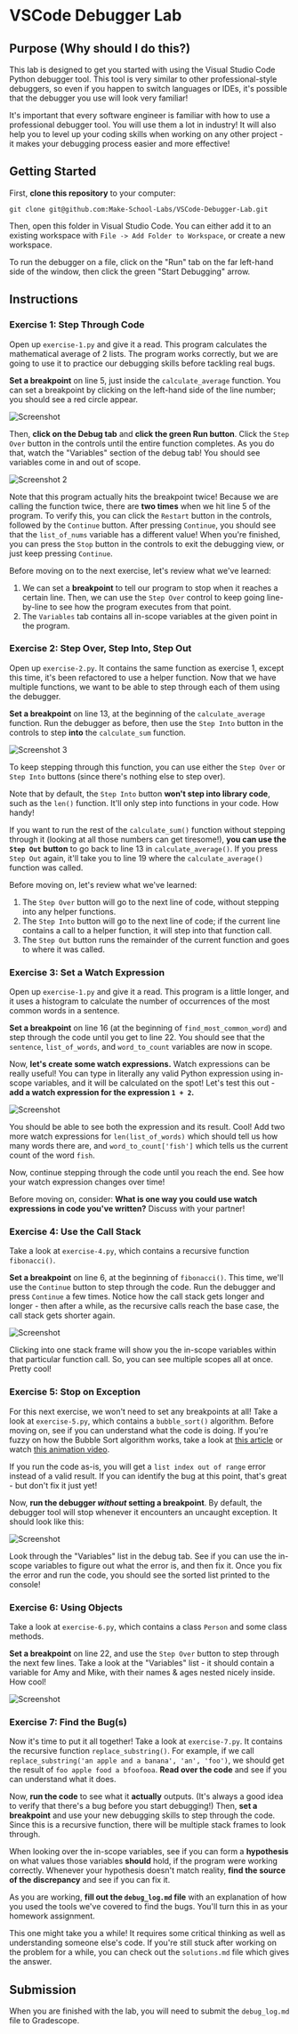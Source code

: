 # VSCode Debugger Lab

## Purpose (Why should I do this?)

This lab is designed to get you started with using the Visual Studio Code Python debugger tool. This tool is very similar to other professional-style debuggers, so even if you happen to switch languages or IDEs, it's possible that the debugger you use will look very familiar!

It's important that every software engineer is familiar with how to use a professional debugger tool. You will use them a lot in industry! It will also help you to level up your coding skills when working on any other project - it makes your debugging process easier and more effective!

## Getting Started

First, **clone this repository** to your computer:

```
git clone git@github.com:Make-School-Labs/VSCode-Debugger-Lab.git
```

Then, open this folder in Visual Studio Code. You can either add it to an existing workspace with `File -> Add Folder to Workspace`, or create a new workspace.

To run the debugger on a file, click on the "Run" tab on the far left-hand side of the window, then click the green "Start Debugging" arrow.

## Instructions

### Exercise 1: Step Through Code

Open up `exercise-1.py` and give it a read. This program calculates the mathematical average of 2 lists. The program works correctly, but we are going to use it to practice our debugging skills before tackling real bugs.

**Set a breakpoint** on line 5, just inside the `calculate_average` function. You can set a breakpoint by clicking on the left-hand side of the line number; you should see a red circle appear.

![Screenshot](assets/screenshot-1.png)

Then, **click on the Debug tab** and **click the green Run button**. Click the `Step Over` button in the controls until the entire function completes. As you do that, watch the "Variables" section of the debug tab! You should see variables come in and out of scope.

![Screenshot 2](assets/screenshot-2.png)

Note that this program actually hits the breakpoint twice! Because we are calling the function twice, there are **two times** when we hit line 5 of the program. To verify this, you can click the `Restart` button in the controls, followed by the `Continue` button. After pressing `Continue`, you should see that the `list_of_nums` variable has a different value! When you're finished, you can press the `Stop` button in the controls to exit the debugging view, or just keep pressing `Continue`.

Before moving on to the next exercise, let's review what we've learned:

1. We can set a **breakpoint** to tell our program to stop when it reaches a certain line. Then, we can use the `Step Over` control to keep going line-by-line to see how the program executes from that point.
1. The `Variables` tab contains all in-scope variables at the given point in the program.


### Exercise 2: Step Over, Step Into, Step Out

Open up `exercise-2.py`. It contains the same function as exercise 1, except this time, it's been refactored to use a helper function. Now that we have multiple functions, we want to be able to step through each of them using the debugger.

**Set a breakpoint** on line 13, at the beginning of the `calculate_average` function. Run the debugger as before, then use the `Step Into` button in the controls to step **into** the `calculate_sum` function. 

![Screenshot 3](assets/screenshot-3.png)

To keep stepping through this function, you can use either the `Step Over` or `Step Into` buttons (since there's nothing else to step over).

Note that by default, the `Step Into` button **won't step into library code**, such as the `len()` function. It'll only step into functions in your code. How handy!

If you want to run the rest of the `calculate_sum()` function without stepping through it (looking at all those numbers can get tiresome!), **you can use the `Step Out` button** to go back to line 13 in `calculate_average()`. If you press `Step Out` again, it'll take you to line 19 where the `calculate_average()` function was called.

Before moving on, let's review what we've learned:

1. The `Step Over` button will go to the next line of code, without stepping into any helper functions.
1. The `Step Into` button will go to the next line of code; if the current line contains a call to a helper function, it will step into that function call.
1. The `Step Out` button runs the remainder of the current function and goes to where it was called.

### Exercise 3: Set a Watch Expression

Open up `exercise-1.py` and give it a read. This program is a little longer, and it uses a histogram to calculate the number of occurrences of the most common words in a sentence.

**Set a breakpoint** on line 16 (at the beginning of `find_most_common_word`) and step through the code until you get to line 22. You should see that the `sentence`, `list_of_words`, and `word_to_count` variables are now in scope.

Now, **let's create some watch expressions.** Watch expressions can be really useful! You can type in literally any valid Python expression using in-scope variables, and it will be calculated on the spot! Let's test this out - **add a watch expression for the expression `1 + 2`.**

![Screenshot](assets/screenshot-4.png)

You should be able to see both the expression and its result. Cool! Add two more watch expressions for `len(list_of_words)` which should tell us how many words there are, and `word_to_count['fish']` which tells us the current count of the word `fish`.

Now, continue stepping through the code until you reach the end. See how your watch expression changes over time!

Before moving on, consider: **What is one way you could use watch expressions in code you've written?** Discuss with your partner!

### Exercise 4: Use the Call Stack

Take a look at `exercise-4.py`, which contains a recursive function `fibonacci()`.

**Set a breakpoint** on line 6, at the beginning of `fibonacci()`. This time, we'll use the `Continue` button to step through the code. Run the debugger and press `Continue` a few times. Notice how the call stack gets longer and longer - then after a while, as the recursive calls reach the base case, the call stack gets shorter again.

![Screenshot](assets/screenshot-5.png)

Clicking into one stack frame will show you the in-scope variables within that particular function call. So, you can see multiple scopes all at once. Pretty cool!

### Exercise 5: Stop on Exception

For this next exercise, we won't need to set any breakpoints at all! Take a look at `exercise-5.py`, which contains a `bubble_sort()` algorithm. Before moving on, see if you can understand what the code is doing. If you're fuzzy on how the Bubble Sort algorithm works, take a look at [this article](https://www.geeksforgeeks.org/bubble-sort/) or watch [this animation video](https://www.youtube.com/watch?v=JP5KkzdUEYI). 

If you run the code as-is, you will get a `list index out of range` error instead of a valid result. If you can identify the bug at this point, that's great - but don't fix it just yet!

Now, **run the debugger _without_ setting a breakpoint**. By default, the debugger tool will stop whenever it encounters an uncaught exception. It should look like this:

![Screenshot](assets/screenshot-6.png)

Look through the "Variables" list in the debug tab. See if you can use the in-scope variables to figure out what the error is, and then fix it. Once you fix the error and run the code, you should see the sorted list printed to the console!

### Exercise 6: Using Objects

Take a look at `exercise-6.py`, which contains a class `Person` and some class methods.

**Set a breakpoint** on line 22, and use the `Step Over` button to step through the next few lines. Take a look at the "Variables" list - it should contain a variable for Amy and Mike, with their names & ages nested nicely inside. How cool!

![Screenshot](assets/screenshot-7.png)

### Exercise 7: Find the Bug(s)

Now it's time to put it all together! Take a look at `exercise-7.py`. It contains the recursive function `replace_substring()`. For example, if we call `replace_substring('an apple and a banana', 'an', 'foo')`, we should get the result of `foo apple food a bfoofooa`. **Read over the code** and see if you can understand what it does.

Now, **run the code** to see what it **actually** outputs. (It's always a good idea to verify that there's a bug before you start debugging!) Then, **set a breakpoint** and use your new debugging skills to step through the code. Since this is a recursive function, there will be multiple stack frames to look through.

When looking over the in-scope variables, see if you can form a **hypothesis** on what values those variables **should** hold, if the program were working correctly. Whenever your hypothesis doesn't match reality, **find the source of the discrepancy** and see if you can fix it.

As you are working, **fill out the `debug_log.md` file** with an explanation of how you used the tools we've covered to find the bugs. You'll turn this in as your homework assignment.

This one might take you a while! It requires some critical thinking as well as understanding someone else's code. If you're still stuck after working on the problem for a while, you can check out the `solutions.md` file which gives the answer.

## Submission

When you are finished with the lab, you will need to submit the `debug_log.md` file to Gradescope.